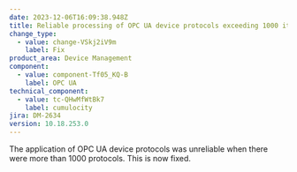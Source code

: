 ```yaml
---
date: 2023-12-06T16:09:38.948Z
title: Reliable processing of OPC UA device protocols exceeding 1000 items
change_type:
  - value: change-VSkj2iV9m
    label: Fix
product_area: Device Management
component:
  - value: component-Tf05_KQ-B
    label: OPC UA
technical_component:
  - value: tc-QHwMfWtBk7
    label: cumulocity
jira: DM-2634
version: 10.18.253.0
---
```

The application of OPC UA device protocols was unreliable when there were more than 1000 protocols. This is now fixed.
